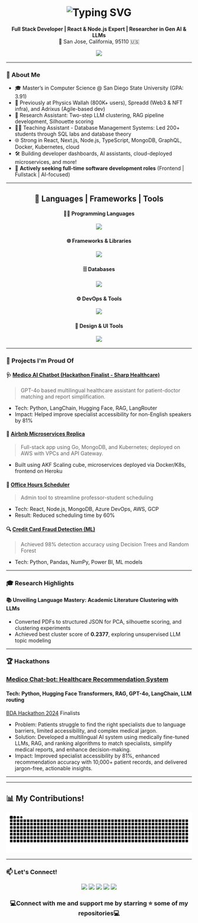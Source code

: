 <!---
- 👋 Hi, I’m @sshreya99
- 👀 I’m interested in Full stack development primarily focused on frontend. 
- 🌱 I’m currently doing my masters in computer science 
- 💞️ I’m looking to collaborate on a projects of web application development that includes new techs like graphQL, Relay, Web3.0, blockchain etc.
- 📫 How to reach me:
- School email: sshah5542@sdsu.edu
- Personal email: shreyashah2100@gmail.com
- Phone: (619)343-6341
- LinkedIn: linkedin.com/in/sshreya21
--->
<!---
sshreya99/sshreya99 is a ✨ special ✨ repository because its `README.md` (this file) appears on your GitHub profile.
You can click the Preview link to take a look at your changes.
--->

<h1 align="center">
  <img src="https://readme-typing-svg.demolab.com?font=Fira+Code&size=30&pause=1000&&color=FF5721&center=true&width=1000&height=70&lines=Hi+There!+I'm+Shreya+%F0%9F%91%8B;Software+Engineer+%7C+Fullstack+Developer+%7C+LLM+%F0%9F%A7%91%E2%80%8D%F0%9F%92%BB" alt="Typing SVG" />
</h1>

<!---
<h1 align="center">
  <img src="https://readme-typing-svg.demolab.com?font=Fira+Code&size=30&pause=1000&center=true&width=1000&height=70&lines=Hi+There!+I'm+Shreya+%F0%9F%91%8B;Software+Engineer+%7C+Frontend+%7C+Fullstack+Developer+%7C+%F0%9F%A7%91%E2%80%8D%F0%9F%92%BB" alt="Typing SVG" />
</h1>
--->

<p align="center">
  <strong>Full Stack Developer | React & Node.js Expert | Researcher in Gen AI & LLMs</strong><br/>
  📍 San Jose, California, 95110 🇺🇸 </p>

<p align="center">
  <a href="" target="blank">
     <img src="https://img.shields.io/badge/Portfolio-FF5722?style=for-the-badge&logo=todoist&logoColor=white" target="blank" /> <!-- sqlite, safari, google-chrome are other good icon options -->
  </a>
</p>

---

### 🚀 About Me

- 🎓 Master’s in Computer Science @ San Diego State University (GPA: 3.91)
- 💼 Previously at Physics Wallah (800K+ users), Spreadd (Web3 & NFT infra), and Adrixus (Agile-based dev)
- 🤖 Research Assistant: Two-step LLM clustering, RAG pipeline development, Silhouette scoring
- 🧑‍🏫 Teaching Assistant - Database Management Systems: Led 200+ students through SQL labs and database theory
- 🌐 Strong in React, Next.js, Node.js, TypeScript, MongoDB, GraphQL, Docker, Kubernetes, cloud
- 🛠️ Building developer dashboards, AI assistants, cloud-deployed microservices, and more!
- 🚨 **Actively seeking full-time software development roles** (Frontend | Fullstack | AI-focused)
    
---
<h2 align="center">🔧 Languages | Frameworks | Tools </h2>

<h4 align="center">👩‍💻 Programming Languages </h4>
<p align="center">
  <img src="https://skillicons.dev/icons?i=python,js,ts,java,c,cpp,kotlin,go" />
</p>

<h4 align="center">🌐 Frameworks & Libraries </h4>
<p align="center">
  <img src="https://skillicons.dev/icons?i=react,nextjs,nodejs,express,graphql,redux,webpack,docker,kubernetes,html,css,tailwind" />
</p>

<h4 align="center">🗄️ Databases</h4>
<p align="center">
  <img src="https://skillicons.dev/icons?i=mysql,mongodb,firebase" />
</p>

<h4 align="center">⚙️ DevOps & Tools</h4>
<p align="center">
  <img src="https://skillicons.dev/icons?i=git,linux,aws,gcp,azure,vscode,postman,jenkins,notion,codepen" />
</p>

<h4 align="center">🎨 Design & UI Tools</h4>
<p align="center">
  <img src="https://skillicons.dev/icons?i=figma,ps,ai,xd" />
</p>  

---

### 🧠 Projects I'm Proud Of

#### 🩺 [Medico AI Chatbot (Hackathon Finalist - Sharp Healthcare)](https://github.com/sshreya99/Team-119)
> GPT-4o based multilingual healthcare assistant for patient-doctor matching and report simplification.
- Tech: Python, LangChain, Hugging Face, RAG, LangRouter
- Impact: Helped improve specialist accessibility for non-English speakers by 81%

#### 🏨 [Airbnb Microservices Replica](https://github.com/sshreya99/airbnb-microservices)
> Full-stack app using Go, MongoDB, and Kubernetes; deployed on AWS with VPCs and API Gateway.
- Built using AKF Scaling cube, microservices deployed via Docker/K8s, frontend on Heroku

#### 📆 [Office Hours Scheduler](https://github.com/Office-hours-scheduler) 
> Admin tool to streamline professor-student scheduling
- Tech: React, Node.js, MongoDB, Azure DevOps, AWS, GCP
- Result: Reduced scheduling time by 60%

#### 🔍 [Credit Card Fraud Detection (ML)](https://github.com/sshreya99/credit-card-fraud-detection)
> Achieved 98% detection accuracy using Decision Trees and Random Forest
- Tech: Python, Pandas, NumPy, Power BI, ML models

---

### 🎓 Research Highlights

#### 📚 Unveiling Language Mastery: Academic Literature Clustering with LLMs
- Converted PDFs to structured JSON for PCA, silhouette scoring, and clustering experiments
- Achieved best cluster score of **0.2377**, exploring unsupervised LLM topic modeling

---

### 🏆 Hackathons

<b> <h3> [Medico Chat-bot: Healthcare Recommendation System](https://github.com/sshreya99/Team-119) <br> </h3></b>

<h4> Tech: Python, Hugging Face Transformers, RAG, GPT-4o, LangChain, LLM routing </h4>

 [BDA Hackathon 2024](https://bigdataforsandiego.github.io/) Finalists 


- Problem: Patients struggle to find the right specialists due to language barriers, limited accessibility, and complex medical jargon.
- Solution: Developed a multilingual AI system using medically fine-tuned LLMs, RAG, and ranking algorithms to match specialists, simplify medical reports, and enhance decision-making.
- Impact: Improved specialist accessibility by 81%, enhanced recommendation accuracy with 10,000+ patient records, and delivered jargon-free, actionable insights.

 <hr/>

---

## 📊 My Contributions!

<!---
<p align="center">
  <img src="https://github-readme-stats.vercel.app/api?username=sshreya99&show_icons=true&theme=tokyonight&hide_border=false&count_private=true&include_all_commits=true" />
</p>

<p align="center">
  <img src="https://github-readme-streak-stats.herokuapp.com?user=sshreya99&theme=tokyonight&hide_border=false" />
</p>

<p align="center">
  <img src="https://github-readme-stats.vercel.app/api/top-langs/?username=sshreya99&layout=compact&theme=tokyonight&hide_border=false" />
</p>
--->
<!---
<p align="center">
  <img src="https://raw.githubusercontent.com/sshreya99/sshreya99/output/github-contribution-grid-snake.svg" alt="Shreya's contribution snake animation" />
</p>
--->

<p align="center">
  <picture>
    <source media="(prefers-color-scheme: dark)" srcset="https://github.com/sshreya99/sshreya99/blob/output/github-contribution-grid-snake-dark.svg" />
    <img alt="GitHub Contribution Snake" src="https://github.com/sshreya99/sshreya99/blob/output/github-contribution-grid-snake.svg" />
  </picture>
</p>


---

### 📫 Let's Connect!

<p align="center">
  <a href="mailto:sshah5542@sdsu.edu"><img src="https://img.shields.io/badge/Gmail-333333?style=for-the-badge&logo=gmail&logoColor=red"/></a>
  <a href="https://www.linkedin.com/in/sshreya21"><img src="https://img.shields.io/badge/LinkedIn-0077B5?style=for-the-badge&logo=linkedin&logoColor=white"/></a>
  <a href="https://github.com/sshreya99"><img src="https://img.shields.io/badge/GitHub-121011?style=for-the-badge&logo=github&logoColor=white"/></a>
  <a href="https://leetcode.com/rshah2_IP/" target="_blank">
<img src="https://img.shields.io/badge/Leetcode-fbb034?style=for-the-badge&logo=Leetcode&logoColor=black"></a>
   <a href="https://topmate.io/sshreya21" target="_blank">
    <img src="https://img.shields.io/badge/Topmate-E44332?style=for-the-badge&logo=topmate&logoColor=black" />
  </a>
</p>

 


<h3 align='center'>💻Connect with me and support me by starring ⭐ some of my repositories💻</h3>


